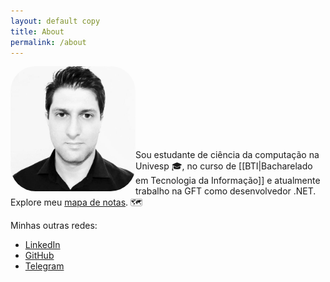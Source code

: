 ```yaml
---
layout: default copy
title: About
permalink: /about
---
```


<head>
    <script src="https://kit.fontawesome.com/2635e42ccc.js" crossorigin="anonymous"></script>
</head>

<img src="/assets/photo-profile.jpg" style="border-radius: 20%;" width="200" align="left"/> <br><br><br><br><br><br><br>

Sou estudante de ciência da computação na Univesp 🎓, no curso de [[BTI|Bacharelado em Tecnologia da Informação]] e atualmente trabalho na GFT como desenvolvedor .NET. <br>
Explore meu <a class="internal-link" href="/map">mapa de notas</a>. 🗺️

Minhas outras redes:

- [LinkedIn](https://www.linkedin.com/in/gio-bon/) <a src="https://www.linkedin.com/in/gio-bon/"><i class="fa fa-linkedin-square" aria-hidden="true"></i></a>
- [GitHub](https://github.com/gio-bon)
- [Telegram](https://t.me/giobon)
